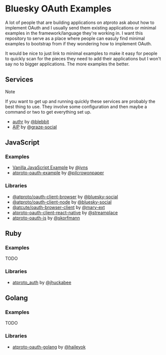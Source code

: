 # Bluesky OAuth Examples

A lot of people that are building applications on atproto ask about how to implement OAuth and I usually send them existing applications or minimal examples in the framework/language they're working in. I want this repository to serve as a place where people can easuly find minimal examples to bootstrap from if they wondering how to implement OAuth.

It would be nice to just link to minimal examples to make it easy for people to quickly scan for the pieces they need to add their applications but I won't say no to bigger applications. The more examples the better.

## Services

> [!NOTE]
> If you want to get up and running quickly these services are probably the best thing to use. They involve some configuration and then maybe a command or two to get everything set up.

- [authr](https://github.com/blebbit/authr) by [@blebbit](https://github.com/blebbit)
- [AIP](https://github.com/graze-social/aip) by [@graze-social](https://github.com/graze-social)

## JavaScript

### Examples

- [Vanilla JavaScript Example](https://github.com/jvns/bsky-oauth-example) by [@jvns](https://github.com/jvns)
- [atproto-oauth-example](https://github.com/pilcrowonpaper/atproto-oauth-example/) by [@pilcrowonpaper](https://github.com/pilcrowonpaper)

### Libraries

- [@atproto/oauth-client-browser](https://github.com/bluesky-social/atproto/tree/main/packages/oauth/oauth-client-node) by [@bluesky-social](https://github.com/bluesky-social)
- [@atproto/oauth-client-node](https://github.com/bluesky-social/atproto/tree/main/packages/oauth/oauth-client-node) by [@bluesky-social](https://github.com/bluesky-social)
- [@atcute/oauth-browser-client](https://github.com/mary-ext/atcute/tree/trunk/packages/oauth/browser-client) by [@mary-ext](https://github.com/mary-ext)
- [atproto-oauth-client-react-native](https://github.com/streamplace/atproto-oauth-client-react-native) by [@streamplace](https://github.com/streamplace)
- [atproto-oauth-js](https://github.com/skorfmann/atproto-oauth-js) by [@skorfmann](https://github.com/skorfmann)

## Ruby

### Examples

TODO

### Libraries

- [atproto_auth](https://github.com/jhuckabee/atproto_auth) by [@jhuckabee](https://github.com/jhuckabee)

## Golang

### Examples

TODO

### Libraries

- [atproto-oauth-golang](https://github.com/haileyok/atproto-oauth-golang) by [@haileyok](https://github.com/haileyok)
